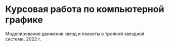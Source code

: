 # Курсовая работа по компьютерной графике

Моделирование движения звезд и планеты в тройной звездной системе.
2022 г.
